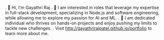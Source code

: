 
. 👋 Hi, I’m Gayathri Raj
. 👀 I am interested in roles that leverage my expertise in full-stack development, specializing in Node.js and software engineering, while allowing me to explore my passion for AI and ML.
. 🌱  I am dedicated individual who thrives on hands-on projects and enjoy pushing my limits to tackle new challenges.
. Visit http://gayathrirajpatel.github.io/portfolio to learn more about me.


<!--
**gayathrirajpatel/gayathrirajpatel** is a ✨ _special_ ✨ repository because its `README.md` (this file) appears on your GitHub profile.

Here are some ideas to get you started:

- 🔭 I’m currently working on ...
- 🌱 I’m currently learning ...
- 👯 I’m looking to collaborate on ...
- 🤔 I’m looking for help with ...
- 💬 Ask me about ...
- 📫 How to reach me: ...
- 😄 Pronouns: ...
- ⚡ Fun fact: ...
-->
